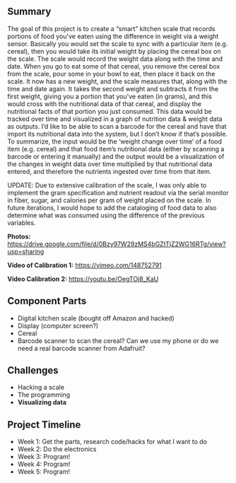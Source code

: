## Summary
The goal of this project is to create a “smart” kitchen scale that records portions of food you've eaten using the difference in weight via a weight sensor. Basically you would set the scale to sync with a particular item (e.g. cereal), then you would take its initial weight by placing the cereal box on the scale. The scale would record the weight data along with the time and date. When you go to eat some of that cereal, you remove the cereal box from the scale, pour some in your bowl to eat, then place it back on the scale. It now has a new weight, and the scale measures that, along with the time and date again. It takes the second weight and subtracts it from the first weight, giving you a portion that you've eaten (in grams), and this would cross with the nutritional data of that cereal, and display the nutritional facts of that portion you just consumed. This data would be tracked over time and visualized in a graph of nutrition data & weight data as outputs. I’d like to be able to scan a barcode for the cereal and have that import its nutritional data into the system, but I don’t know if that’s possible.
	To summarize, the input would be the ‘weight change over time’ of a food item (e.g. cereal) and that food item’s nutritional data (either by scanning a barcode or entering it manually) and the output would be a visualization of the changes in weight data over time multiplied by that nutritional data entered, and therefore the nutrients ingested over time from that item.
	
UPDATE:
Due to extensive calibration of the scale, I was only able to implement the gram specification and nutrient readout via the serial monitor in fiber, sugar, and calories per gram of weight placed on the scale. In future iterations, I would hope to add the cataloging of food data to also determine what was consumed using the difference of the previous variables.

**Photos:**
https://drive.google.com/file/d/0Bzy97W29zMS4bGZtTjZ2WG16RTg/view?usp=sharing

**Video of Calibration 1:**
https://vimeo.com/148752791

**Video Calibration 2:**
https://youtu.be/OegTOj8_KaU


## Component Parts
- Digital kitchen scale (bought off Amazon and hacked)
- Display (computer screen?)
- Cereal
- Barcode scanner to scan the cereal? Can we use my phone or do we need a real barcode scanner from Adafruit?


## Challenges
- Hacking a scale
- The programming
- **Visualizing data**


## Project Timeline
- Week 1: Get the parts, research code/hacks for what I want to do
- Week 2: Do the electronics
- Week 3: Program!
- Week 4: Program!
- Week 5: Program!
